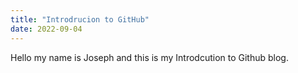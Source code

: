 ```yaml
---
title: "Introdrucion to GitHub"
date: 2022-09-04
---
```

Hello my name is Joseph and this is my Introdcution to Github blog.
